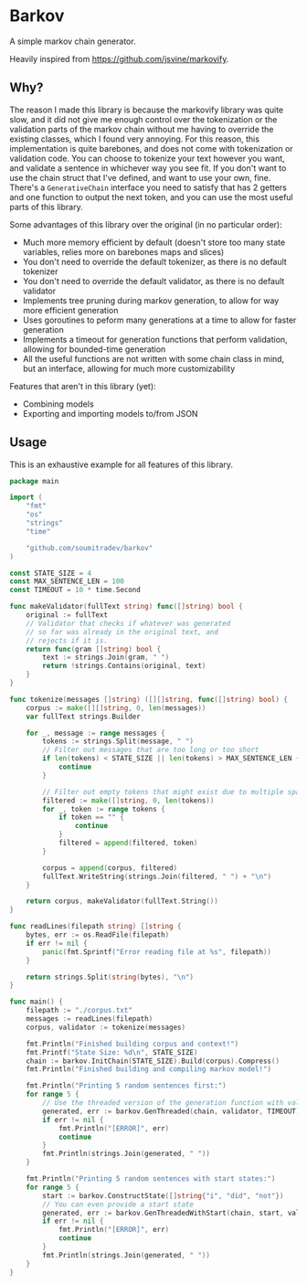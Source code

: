 # Barkov

A simple markov chain generator.

Heavily inspired from https://github.com/jsvine/markovify.

## Why?
The reason I made this library is because the markovify library was quite slow, and it did not give me enough control over the tokenization or the validation parts of the markov chain without me having to override the existing classes, which I found very annoying. For this reason, this implementation is quite barebones, and does not come with tokenization or validation code. You can choose to tokenize your text however you want, and validate a sentence in whichever way you see fit. If you don't want to use the chain struct that I've defined, and want to use your own, fine. There's a `GenerativeChain` interface you need to satisfy that has 2 getters and one function to output the next token, and you can use the most useful parts of this library.

Some advantages of this library over the original (in no particular order):
- Much more memory efficient by default (doesn't store too many state variables, relies more on barebones maps and slices)
- You don't need to override the default tokenizer, as there is no default tokenizer
- You don't need to override the default validator, as there is no default validator
- Implements tree pruning during markov generation, to allow for way more efficient generation
- Uses goroutines to peform many generations at a time to allow for faster generation
- Implements a timeout for generation functions that perform validation, allowing for bounded-time generation
- All the useful functions are not written with some chain class in mind, but an interface, allowing for much more customizability

Features that aren't in this library (yet):
- Combining models
- Exporting and importing models to/from JSON

## Usage
This is an exhaustive example for all features of this library.

```go
package main

import (
	"fmt"
	"os"
	"strings"
	"time"

	"github.com/soumitradev/barkov"
)

const STATE_SIZE = 4
const MAX_SENTENCE_LEN = 100
const TIMEOUT = 10 * time.Second

func makeValidator(fullText string) func([]string) bool {
	original := fullText
	// Validator that checks if whatever was generated
	// so far was already in the original text, and
	// rejects if it is.
	return func(gram []string) bool {
		text := strings.Join(gram, " ")
		return !strings.Contains(original, text)
	}
}

func tokenize(messages []string) ([][]string, func([]string) bool) {
	corpus := make([][]string, 0, len(messages))
	var fullText strings.Builder

	for _, message := range messages {
		tokens := strings.Split(message, " ")
		// Filter out messages that are too long or too short
		if len(tokens) < STATE_SIZE || len(tokens) > MAX_SENTENCE_LEN {
			continue
		}

		// Filter out empty tokens that might exist due to multiple spaces
		filtered := make([]string, 0, len(tokens))
		for _, token := range tokens {
			if token == "" {
				continue
			}
			filtered = append(filtered, token)
		}

		corpus = append(corpus, filtered)
		fullText.WriteString(strings.Join(filtered, " ") + "\n")
	}

	return corpus, makeValidator(fullText.String())
}

func readLines(filepath string) []string {
	bytes, err := os.ReadFile(filepath)
	if err != nil {
		panic(fmt.Sprintf("Error reading file at %s", filepath))
	}

	return strings.Split(string(bytes), "\n")
}

func main() {
	filepath := "./corpus.txt"
	messages := readLines(filepath)
	corpus, validator := tokenize(messages)

	fmt.Println("Finished building corpus and context!")
	fmt.Printf("State Size: %d\n", STATE_SIZE)
	chain := barkov.InitChain(STATE_SIZE).Build(corpus).Compress()
	fmt.Println("Finished building and compiling markov model!")

	fmt.Println("Printing 5 random sentences first:")
	for range 5 {
		// Use the threaded version of the generation function with validator and timeout
		generated, err := barkov.GenThreaded(chain, validator, TIMEOUT)
		if err != nil {
			fmt.Println("[ERROR]", err)
			continue
		}
		fmt.Println(strings.Join(generated, " "))
	}

	fmt.Println("Printing 5 random sentences with start states:")
	for range 5 {
		start := barkov.ConstructState([]string{"i", "did", "not"})
		// You can even provide a start state
		generated, err := barkov.GenThreadedWithStart(chain, start, validator, TIMEOUT)
		if err != nil {
			fmt.Println("[ERROR]", err)
			continue
		}
		fmt.Println(strings.Join(generated, " "))
	}
}
```
